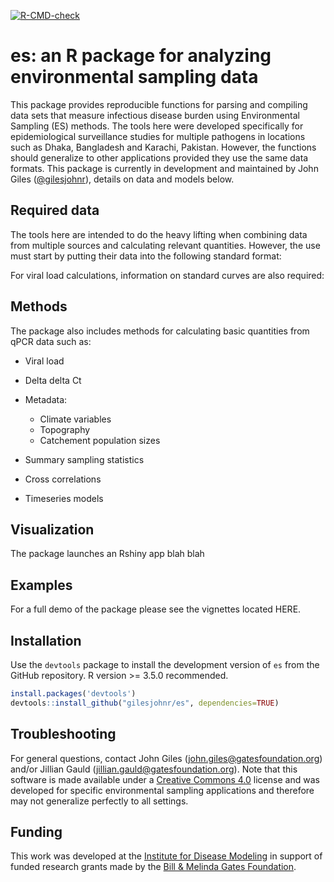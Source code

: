 <!-- badges: start -->
[![R-CMD-check](https://github.com/gilesjohnr/es/actions/workflows/R-CMD-check.yaml/badge.svg)](https://github.com/gilesjohnr/es/actions/workflows/R-CMD-check.yaml)
<!-- badges: end -->

# **es**: an R package for analyzing environmental sampling data

This package provides reproducible functions for parsing and compiling data sets that measure infectious disease burden using Environmental Sampling (ES) methods. The tools here were developed specifically for epidemiological surveillance studies for multiple pathogens in locations such as Dhaka, Bangladesh and Karachi, Pakistan. However, the functions should generalize to other applications provided they use the same data formats. This package is currently in development and maintained by John Giles ([@gilesjohnr](https://github.com/gilesjohnr)), details on data and models below.


## Required data

The tools here are intended to do the heavy lifting when combining data from multiple sources and calculating relevant quantities. However, the use must start by putting their data into the following standard format:

For viral load calculations, information on standard curves are also required:




## Methods

The package also includes methods for calculating basic quantities from qPCR data such as:

  * Viral load
  
  * Delta delta Ct
  
  * Metadata: 
     - Climate variables
     - Topography
     - Catchement population sizes
  
  * Summary sampling statistics
  
  * Cross correlations
  
  * Timeseries models
  

## Visualization

The package launches an Rshiny app blah blah

## Examples

For a full demo of the package please see the vignettes located HERE.


## Installation

Use the `devtools` package to install the development version of `es` from the GitHub repository. R version >= 3.5.0 recommended.
```r
install.packages('devtools')
devtools::install_github("gilesjohnr/es", dependencies=TRUE)
```


## Troubleshooting

For general questions, contact John Giles (john.giles@gatesfoundation.org) and/or Jillian Gauld (jillian.gauld@gatesfoundation.org). Note that this software is made available under a [Creative Commons 4.0](https://creativecommons.org/licenses/by/4.0/) license and was developed for specific environmental sampling applications and therefore may not generalize perfectly to all settings.


## Funding

This work was developed at the [Institute for Disease Modeling](https://www.idmod.org/) in support of funded research grants made by the [Bill \& Melinda Gates Foundation](https://www.gatesfoundation.org/).
